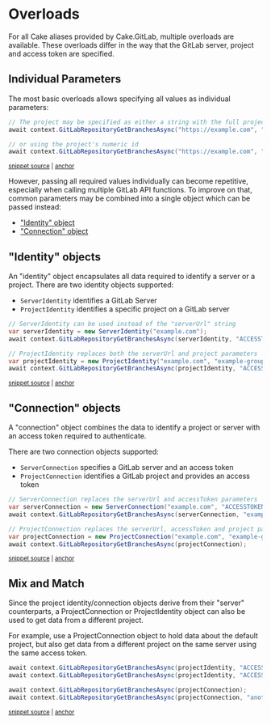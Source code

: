 <!--
GENERATED FILE - DO NOT EDIT
This file was generated by [MarkdownSnippets](https://github.com/SimonCropp/MarkdownSnippets).
Source File: /docs/mdsource/overloads.source.md
To change this file edit the source file and then run MarkdownSnippets.
-->

# Overloads

For all Cake aliases provided by Cake.GitLab, multiple overloads are available.
These overloads differ in the way that the GitLab server, project and access token are specified.

## Individual Parameters

The most basic overloads allows specifying all values as individual parameters:

<!-- snippet: Overloads-Individual-Parameters -->
<a id='snippet-Overloads-Individual-Parameters'></a>
```cs
// The project may be specified as either a string with the full project path
await context.GitLabRepositoryGetBranchesAsync("https://example.com", "ACCESSTOKEN", "example-group/example-project");

// or using the project's numeric id
await context.GitLabRepositoryGetBranchesAsync("https://example.com", "ACCESSTOKEN", 12345);
```
<sup><a href='/examples/Frosting/Examples.cs#L15-L21' title='Snippet source file'>snippet source</a> | <a href='#snippet-Overloads-Individual-Parameters' title='Start of snippet'>anchor</a></sup>
<!-- endSnippet -->

However, passing all required values individually can become repetitive, especially when calling multiple GitLab API functions.
To improve on that, common parameters may be combined into a single object which can be passed instead:

- ["Identity" object](#identity-objects)
- ["Connection" object](#connection-objects)

## "Identity" objects

An "identity" object encapsulates all data required to identify a server or a project.
There are two identity objects supported:

- `ServerIdentity` identifies a GitLab Server
- `ProjectIdentity` identifies a specific project on a GitLab server

<!-- snippet: Overloads-Identity-Objects -->
<a id='snippet-Overloads-Identity-Objects'></a>
```cs
// ServerIdentity can be used instead of the "serverUrl" string
var serverIdentity = new ServerIdentity("example.com");
await context.GitLabRepositoryGetBranchesAsync(serverIdentity, "ACCESSTOKEN", "example-group/example-project");

// ProjectIdentity replaces both the serverUrl and project parameters
var projectIdentity = new ProjectIdentity("example.com", "example-group", "example-project");
await context.GitLabRepositoryGetBranchesAsync(projectIdentity, "ACCESSTOKEN");
```
<sup><a href='/examples/Frosting/Examples.cs#L24-L32' title='Snippet source file'>snippet source</a> | <a href='#snippet-Overloads-Identity-Objects' title='Start of snippet'>anchor</a></sup>
<!-- endSnippet -->

## "Connection" objects

A "connection" object combines the data to identify a project or server with an access token required to authenticate.

There are two connection objects supported:
  
- `ServerConnection` specifies a GitLab server and an access token
- `ProjectConnection` identifies a GitLab project and provides an access token

<!-- snippet: Overloads-Connection-Objects -->
<a id='snippet-Overloads-Connection-Objects'></a>
```cs
// ServerConnection replaces the serverUrl and accessToken parameters
var serverConnection = new ServerConnection("example.com", "ACCESSTOKEN");
await context.GitLabRepositoryGetBranchesAsync(serverConnection, "example-group/example-project");

// ProjectConnection replaces the serverUrl, accessToken and project parameters
var projectConnection = new ProjectConnection("example.com", "example-group", "example-project", "ACCESSTOKEN");
await context.GitLabRepositoryGetBranchesAsync(projectConnection);
```
<sup><a href='/examples/Frosting/Examples.cs#L35-L43' title='Snippet source file'>snippet source</a> | <a href='#snippet-Overloads-Connection-Objects' title='Start of snippet'>anchor</a></sup>
<!-- endSnippet -->

## Mix and Match

Since the project identity/connection objects derive from their "server" counterparts, a ProjectConnection or ProjectIdentity object can also be used to get data from a different project.

For example, use a ProjectConnection object to hold data about the default project, but also get data from a different project on the same server using the same access token.

<!-- snippet: Overloads-MixAndMatch -->
<a id='snippet-Overloads-MixAndMatch'></a>
```cs
await context.GitLabRepositoryGetBranchesAsync(projectIdentity, "ACCESSTOKEN");
await context.GitLabRepositoryGetBranchesAsync(projectIdentity, "ACCESSTOKEN", "another-group/another-project");

await context.GitLabRepositoryGetBranchesAsync(projectConnection);
await context.GitLabRepositoryGetBranchesAsync(projectConnection, "another-group/another-project");
```
<sup><a href='/examples/Frosting/Examples.cs#L45-L51' title='Snippet source file'>snippet source</a> | <a href='#snippet-Overloads-MixAndMatch' title='Start of snippet'>anchor</a></sup>
<!-- endSnippet -->

